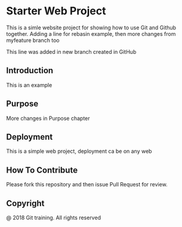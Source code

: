 # Starter Web Project

This is a simle website project for showing how to use Git and Github together.
Adding a line for rebasin example, then more changes from myfeature branch too

This line was added in new branch created in GitHub

## Introduction

This is an example

## Purpose

More changes in Purpose chapter

## Deployment

This is a simple web project, deployment ca be on any web

## How To Contribute

Please fork this repository and then issue Pull Request for review.

## Copyright

 @ 2018  Git training. All rights reserved

